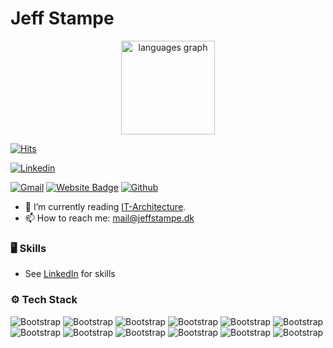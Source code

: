 # Jeff Stampe


<div align="center">
  <img src="https://github-readme-stats.vercel.app/api/top-langs?username=Wufferman&locale=en&hide_title=false&layout=compact&card_width=320&langs_count=10&theme=radical&hide_border=false&order=2&custom_title=Language%20Distribution" height="150" alt="languages graph"  />
</div>


[![Hits](https://hits.seeyoufarm.com/api/count/incr/badge.svg?url=https%3A%2F%2Fgithub.com%2FWufferman%2FWufferman&count_bg=%2379C83D&title_bg=%23555555&icon=&icon_color=%23E7E7E7&title=Profile+Views&edge_flat=false)](https://hits.seeyoufarm.com)

[![Linkedin](https://img.shields.io/badge/-LinkedIn-blue?style=flat&logo=Linkedin&logoColor=white)](https://www.linkedin.com/in/jeff-b-stampe-63560a218/)

[![Gmail](https://img.shields.io/badge/-Gmail-c14438?style=flat&logo=Gmail&logoColor=white)](mailto:mail@jeffstampe.dk)
[![Website Badge](https://img.shields.io/badge/-Website-c14438?style=flat&logo=Google-Chrome&logoColor=white&link=https://jeffstampe.dk)](https://jeffstampe.dk)
[![Github](https://img.shields.io/github/followers/Wufferman?label=Follow&style=social)](https://github.com/Wufferman)

- 🤔 I’m currently reading [IT-Architecture](https://www.eaaa.dk/videregaende-uddannelser/professionsbacheloruddannelse/it-arkitektur/).
- 📫 How to reach me: mail@jeffstampe.dk


### 🖥 Skills

- See <a href="https://www.linkedin.com/in/jeff-b-stampe-63560a218/">LinkedIn</a> for skills
### ⚙️ Tech Stack

![Bootstrap](https://img.shields.io/badge/-C%23-05122A?style=flat-square&logo=C#&color=353535) ![Bootstrap](https://img.shields.io/badge/-Visual%20Studio-05122A?style=flat-square&logo=Visual-Studio&color=353535) ![Bootstrap](https://img.shields.io/badge/-.net-05122A?style=flat-square&logo=.net&color=353535) ![Bootstrap](https://img.shields.io/badge/-Docker-05122A?style=flat-square&logo=Docker&color=353535) ![Bootstrap](https://img.shields.io/badge/-MongoDB-05122A?style=flat-square&logo=MongoDB&color=353535) ![Bootstrap](https://img.shields.io/badge/-MySQL-05122A?style=flat-square&logo=MySQL&color=353535) ![Bootstrap](https://img.shields.io/badge/-PostgreSQL-05122A?style=flat-square&logo=PostgreSQL&color=353535) ![Bootstrap](https://img.shields.io/badge/-Javascript-05122A?style=flat-square&logo=Javascript&color=353535) ![Bootstrap](https://img.shields.io/badge/-Microsoft%20Azure-05122A?style=flat-square&logo=Microsoft-Azure&color=353535) ![Bootstrap](https://img.shields.io/badge/-Lua-05122A?style=flat-square&logo=Lua&color=353535) ![Bootstrap](https://img.shields.io/badge/-HTML5-05122A?style=flat-square&logo=HTML5&color=353535) ![Bootstrap](https://img.shields.io/badge/-PHP-05122A?style=flat-square&logo=PHP&color=353535)
